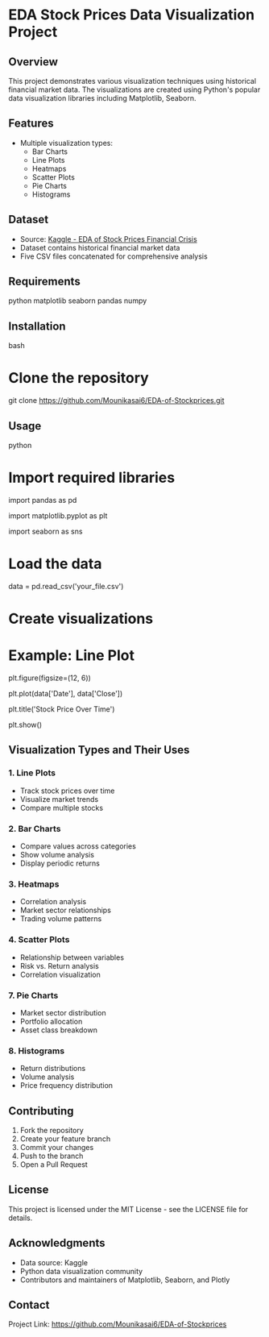 # EDA Stock Prices Data Visualization Project

## Overview
This project demonstrates various visualization techniques using historical financial market data. The visualizations are created using Python's popular data visualization libraries including Matplotlib, Seaborn.

## Features
- Multiple visualization types:
  - Bar Charts
  - Line Plots
  - Heatmaps
  - Scatter Plots
  - Pie Charts
  - Histograms

## Dataset
- Source: [Kaggle - EDA of Stock Prices Financial Crisis](https://www.kaggle.com/code/tomasmantero/eda-of-stock-prices-financial-crisis/input)
- Dataset contains historical financial market data
- Five CSV files concatenated for comprehensive analysis

## Requirements
python
matplotlib
seaborn
pandas
numpy

## Installation
bash
# Clone the repository
git clone https://github.com/Mounikasai6/EDA-of-Stockprices.git

## Usage
python
# Import required libraries
import pandas as pd

import matplotlib.pyplot as plt

import seaborn as sns


# Load the data
data = pd.read_csv('your_file.csv')

# Create visualizations
# Example: Line Plot
plt.figure(figsize=(12, 6))

plt.plot(data['Date'], data['Close'])

plt.title('Stock Price Over Time')

plt.show()


## Visualization Types and Their Uses

### 1. Line Plots
- Track stock prices over time
- Visualize market trends
- Compare multiple stocks

### 2. Bar Charts
- Compare values across categories
- Show volume analysis
- Display periodic returns

### 3. Heatmaps
- Correlation analysis
- Market sector relationships
- Trading volume patterns

### 4. Scatter Plots
- Relationship between variables
- Risk vs. Return analysis
- Correlation visualization


### 7. Pie Charts
- Market sector distribution
- Portfolio allocation
- Asset class breakdown

### 8. Histograms
- Return distributions
- Volume analysis
- Price frequency distribution

## Contributing
1. Fork the repository
2. Create your feature branch 
3. Commit your changes 
4. Push to the branch
5. Open a Pull Request

## License
This project is licensed under the MIT License - see the LICENSE file for details.

## Acknowledgments
- Data source: Kaggle
- Python data visualization community
- Contributors and maintainers of Matplotlib, Seaborn, and Plotly

## Contact
Project Link: https://github.com/Mounikasai6/EDA-of-Stockprices
